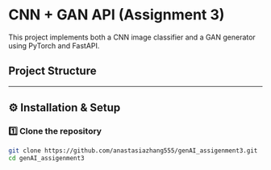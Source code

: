 # CNN + GAN API (Assignment 3)

This project implements both a CNN image classifier and a GAN generator using PyTorch and FastAPI.

## Project Structure
---

## ⚙️ Installation & Setup

### 1️⃣ Clone the repository
```bash
git clone https://github.com/anastasiazhang555/genAI_assigenment3.git
cd genAI_assigenment3

